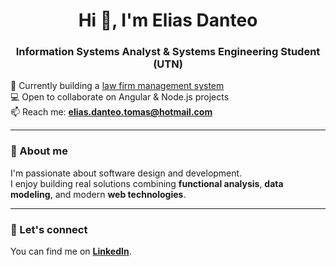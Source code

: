 <h1 align="center">Hi 👋, I'm Elias Danteo</h1>
<h3 align="center">Information Systems Analyst & Systems Engineering Student (UTN)</h3>

🔭 Currently building a [law firm management system](https://github.com/EliasDanteo/seminario-integrador-frontendapp)  
💻 Open to collaborate on Angular & Node.js projects  
📫 Reach me: **elias.danteo.tomas@hotmail.com**

---

### 📌 About me

I'm passionate about software design and development.  
I enjoy building real solutions combining **functional analysis**, **data modeling**, and modern **web technologies**.

---

### 📇 Let's connect

You can find me on [**LinkedIn**](https://linkedin.com/in/elias-danteo-309540222).
